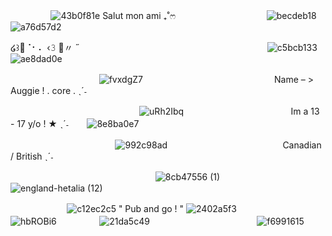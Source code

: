 ㅤㅤㅤㅤㅤ![43b0f81e](https://github.com/user-attachments/assets/bf9a71cd-1da1-41a1-8a70-b1f33191f436) Salut mon ami ₊˚ෆ
ㅤㅤㅤㅤㅤㅤㅤㅤㅤㅤㅤ![becdeb18](https://github.com/user-attachments/assets/1080cd16-94f6-487d-9873-00f588569c99) ![a76d57d2](https://github.com/user-attachments/assets/efc9fb20-9324-4d77-9319-b356483bc287)

໒꒱🌱⠈⠂⠄ ‹𝟹 🚞〃 ˝
ㅤㅤㅤㅤㅤㅤㅤㅤㅤㅤㅤㅤㅤㅤㅤㅤㅤㅤㅤㅤㅤㅤㅤ![c5bcb133](https://github.com/user-attachments/assets/90dc5836-226f-4eeb-b718-e50eb6912a88) ![ae8dad0e](https://github.com/user-attachments/assets/dd42bd28-45aa-4c8b-b471-ddb629fbca7f)

ㅤㅤㅤㅤㅤㅤㅤㅤㅤㅤㅤ![fvxdgZ7](https://github.com/user-attachments/assets/135b2e80-de4b-4dba-8213-da781ab6a6f1)
ㅤㅤㅤㅤㅤㅤㅤㅤㅤㅤㅤㅤㅤㅤㅤㅤName – > Auggie ! . core  .  ˎˊ˗

ㅤㅤㅤㅤㅤㅤㅤㅤㅤㅤㅤㅤㅤㅤㅤㅤ![uRh2Ibq](https://github.com/user-attachments/assets/484f968e-babf-43fe-bda6-3c4c90067f28)
ㅤㅤㅤㅤㅤㅤㅤㅤㅤㅤㅤㅤㅤIm a 13 - 17 y/o ! ★ ˎˊ˗ㅤㅤ ![8e8ba0e7](https://github.com/user-attachments/assets/c788f2e2-1c3d-4ef9-83c7-5eb701009037)


ㅤㅤㅤㅤㅤㅤㅤㅤㅤㅤㅤㅤㅤ![992c98ad](https://github.com/user-attachments/assets/f6266289-5926-410f-962d-f53c2538eb38)
ㅤㅤㅤㅤㅤㅤㅤㅤㅤㅤㅤㅤㅤㅤCanadian / British ˎˊ˗

ㅤㅤㅤㅤㅤㅤㅤㅤㅤㅤㅤㅤㅤㅤㅤㅤㅤㅤ![8cb47556 (1)](https://github.com/user-attachments/assets/cc49d764-c607-4978-8fd7-d912f9c40736) ㅤㅤㅤ![england-hetalia (12)](https://github.com/user-attachments/assets/207c49e0-e5ff-4f72-a745-8af9040b1312)

ㅤㅤㅤㅤㅤㅤㅤ![c12ec2c5](https://github.com/user-attachments/assets/f20b43ec-71e9-4e08-82f7-08bb3f61df52) " Pub and go ! " ![2402a5f3](https://github.com/user-attachments/assets/0f80e76b-c4d2-4bc4-a51e-c2c823d59e00)ㅤㅤㅤㅤㅤㅤㅤ![hbROBi6](https://github.com/user-attachments/assets/dcb418ae-6e34-4821-87e8-517870f132e9)
ㅤㅤㅤㅤㅤ![21da5c49](https://github.com/user-attachments/assets/3c5edf0c-dc78-4a14-8062-cdb3458334c0)
ㅤㅤㅤㅤㅤㅤㅤㅤㅤㅤㅤㅤㅤ![f6991615](https://github.com/user-attachments/assets/649e81e8-08b3-4736-a384-ea69d1e4d0d9)














